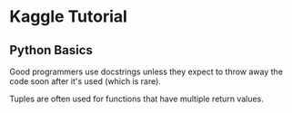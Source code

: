 # Kaggle Tutorial

## Python Basics

Good programmers use docstrings unless they expect to throw away the code soon after it's used (which is rare).

Tuples are often used for functions that have multiple return values.